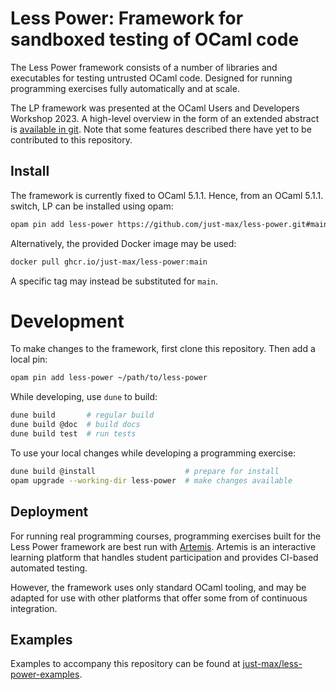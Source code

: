 # Less Power: Framework for sandboxed testing of OCaml code

The Less Power framework consists of a number of libraries and executables for testing untrusted OCaml code. Designed for running programming exercises fully automatically and at scale.

The LP framework was presented at the OCaml Users and Developers Workshop 2023. A high-level overview in the form of an extended abstract is [available in git](https://github.com/just-max/less-power/blob/icfp23-ocaml-upload/icfp23-ocaml-final17.pdf). Note that some features described there have yet to be contributed to this repository.

## Install

The framework is currently fixed to OCaml 5.1.1. Hence, from an OCaml 5.1.1. switch, LP can be installed using opam:

```sh
opam pin add less-power https://github.com/just-max/less-power.git#main
```

Alternatively, the provided Docker image may be used:

```sh
docker pull ghcr.io/just-max/less-power:main
```

A specific tag may instead be substituted for `main`.

# Development

To make changes to the framework, first clone this repository. Then add a local pin:

```sh
opam pin add less-power ~/path/to/less-power
```

While developing, use `dune` to build:

```sh
dune build       # regular build
dune build @doc  # build docs
dune build test  # run tests
```

To use your local changes while developing a programming exercise:

```sh
dune build @install                    # prepare for install
opam upgrade --working-dir less-power  # make changes available
```

## Deployment

For running real programming courses, programming exercises built for the Less Power framework are best run with [Artemis](https://github.com/ls1intum/Artemis). Artemis is an interactive learning platform that handles student participation and provides CI-based automated testing.

However, the framework uses only standard OCaml tooling, and may be adapted for use with other platforms that offer some from of continuous integration.

## Examples

Examples to accompany this repository can be found at [just-max/less-power-examples](https://github.com/just-max/less-power-examples).
